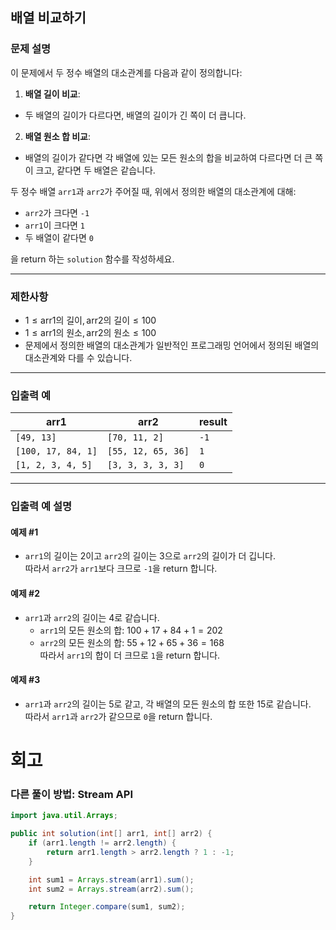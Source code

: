 ## 배열 비교하기

### 문제 설명
이 문제에서 두 정수 배열의 대소관계를 다음과 같이 정의합니다:

1. **배열 길이 비교**:
  - 두 배열의 길이가 다르다면, 배열의 길이가 긴 쪽이 더 큽니다.

2. **배열 원소 합 비교**:
  - 배열의 길이가 같다면 각 배열에 있는 모든 원소의 합을 비교하여 다르다면 더 큰 쪽이 크고, 같다면 두 배열은 같습니다.

두 정수 배열 `arr1`과 `arr2`가 주어질 때, 위에서 정의한 배열의 대소관계에 대해:
- `arr2`가 크다면 `-1`
- `arr1`이 크다면 `1`
- 두 배열이 같다면 `0`

을 return 하는 `solution` 함수를 작성하세요.

---

### 제한사항
- $1 \leq \text{arr1의 길이}, \text{arr2의 길이} \leq 100$
- $1 \leq \text{arr1의 원소}, \text{arr2의 원소} \leq 100$
- 문제에서 정의한 배열의 대소관계가 일반적인 프로그래밍 언어에서 정의된 배열의 대소관계와 다를 수 있습니다.

---

### 입출력 예

| arr1               | arr2               | result |
|--------------------|--------------------|--------|
| `[49, 13]`         | `[70, 11, 2]`      | `-1`   |
| `[100, 17, 84, 1]` | `[55, 12, 65, 36]` | `1`    |
| `[1, 2, 3, 4, 5]`  | `[3, 3, 3, 3, 3]`  | `0`    |

---

### 입출력 예 설명

#### 예제 #1
- `arr1`의 길이는 2이고 `arr2`의 길이는 3으로 `arr2`의 길이가 더 깁니다.  
  따라서 `arr2`가 `arr1`보다 크므로 `-1`을 return 합니다.

#### 예제 #2
- `arr1`과 `arr2`의 길이는 4로 같습니다.
  - `arr1`의 모든 원소의 합: $100 + 17 + 84 + 1 = 202$
  - `arr2`의 모든 원소의 합: $55 + 12 + 65 + 36 = 168$  
    따라서 `arr1`의 합이 더 크므로 `1`을 return 합니다.

#### 예제 #3
- `arr1`과 `arr2`의 길이는 5로 같고, 각 배열의 모든 원소의 합 또한 $15$로 같습니다.  
  따라서 `arr1`과 `arr2`가 같으므로 `0`을 return 합니다.
# 회고
### 다른 풀이 방법: Stream API
```java
import java.util.Arrays;

public int solution(int[] arr1, int[] arr2) {
    if (arr1.length != arr2.length) {
        return arr1.length > arr2.length ? 1 : -1;
    }

    int sum1 = Arrays.stream(arr1).sum();
    int sum2 = Arrays.stream(arr2).sum();

    return Integer.compare(sum1, sum2);
}
```